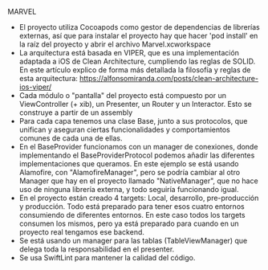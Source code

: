 MARVEL

- El proyecto utiliza Cocoapods como gestor de dependencias de librerías externas, así que para instalar el proyecto hay que hacer 'pod install' en la raíz del proyecto y abrir el archivo Marvel.xcworkspace
- La arquitectura está basada en VIPER, que es una implementación adaptada a iOS de Clean Architecture, cumpliendo las reglas de SOLID. En este artículo explico de forma más detallada la filosofía y reglas de esta arquitectura: https://alfonsomiranda.com/posts/clean-architecture-ios-viper/
- Cada módulo o "pantalla" del proyecto está compuesto por un ViewController (+ xib), un Presenter, un Router y un Interactor. Esto se construye a partir de un assembly
- Para cada capa tenemos una clase Base, junto a sus protocolos, que unifican y aseguran ciertas funcionalidades y comportamientos comunes de cada una de ellas.
- En el BaseProvider funcionamos con un manager de conexiones, donde implementando el BaseProviderProtocol podemos añadir las diferentes implementaciones que queramos. En este ejemplo se está usando Alamofire, con "AlamofireManager", pero se podría cambiar al otro Manager que hay en el proyecto llamado "NativeManager", que no hace uso de ninguna librería externa, y todo seguiría funcionando igual.
- En el proyecto están creado 4 targets: Local, desarrollo, pre-producción y producción. Todo está preparado para tener esos cuatro entornos consumiendo de diferentes entornos. En este caso todos los targets consumen los mismos, pero ya está preparado para cuando en un proyecto real tengamos ese backend.
- Se está usando un manager para las tablas (TableViewManager) que delega toda la responsabilidad en el presenter.
- Se usa SwiftLint para mantener la calidad del código.
